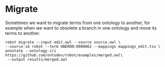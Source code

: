 # Migrate

Sometimes we want to migrate terms from one ontology to another,
for example when we want to obsolete a branch in one ontology
and move its terms to another.

    robot migrate --input edit.owl --source source.owl \
    --source-id robot --term UBERON:0000062 --mappings mappings_edit.tsv \
    annotate --ontology-iri https://github.com/ontodev/robot/examples/merged.owl\
     --output results/merged.owl



